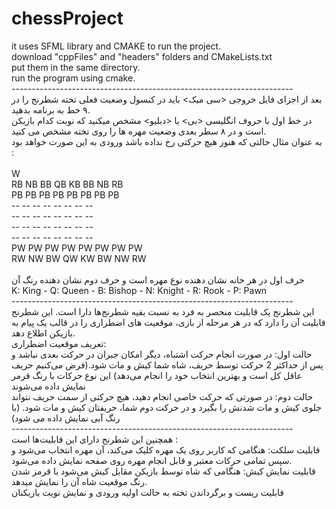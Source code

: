 # chessProject
it uses SFML library and CMAKE to run the project. <br>
download "cppFiles" and "headers" folders and CMakeLists.txt <br>
put them in the same directory. <br>
run the program using cmake. <br>
----------------------------------------------------------------------<br>
بعد از اجزای فایل خروجی <سی میک> باید در کنسول وضعیت فعلی تخته شطرنج را در ۹ خط به برنامه بدهید.<br>
در خط اول با حروف انگلیسی <بی> یا <دبلیو> مشخص میکنید که نوبت کدام بازیکن است و در ۸ سطر بعدی وضعیت مهره ها را روی تخته مشخص می کنید. <br>
به عنوان مثال حالتی که هنوز هیچ حرکتی رخ نداده باشد ورودی به این صورت خواهد بود :<br><br>
W <br>
RB NB BB QB KB BB NB RB <br>
PB PB PB PB PB PB PB PB <br>
-- -- -- -- -- -- -- -- <br>
-- -- -- -- -- -- -- -- <br>
-- -- -- -- -- -- -- -- <br>
-- -- -- -- -- -- -- -- <br>
PW PW PW PW PW PW PW PW <br>
RW NW BW QW KW BW NW RW <br>
<br>
حرف اول در هر خانه نشان دهنده نوع مهره است و حرف دوم نشان دهنده رنگ آن <br>
K: King - Q: Queen - B: Bishop - N: Knight - R: Rook - P: Pawn <br>
----------------------------------------------------------------------<br>
این شطرنج یک قابلیت منحصر به فرد به نسبت بقیه شطرنج‌ها دارا است. این شطرنج قابلیت آن را دارد که در هر مرحله از بازی، موقعیت های اضطراری را در قالب یک پیام به بازیکن اطلاع دهد. <br>
تعریف موقعیت اضطراری:  <br>
حالت اول: در صورت انجام حرکت اشتباه، دیگر امکان جبران در حرکت بعدی نباشد و پس از حداکثر 2 حرکت توسط حریف، شاه شما کیش و مات شود.(فرض می‌کنیم حریف عاقل کل است و بهترین انتخاب خود را انجام می‌دهد) این نوع حرکات با رنگ قرمر نمایش داده می‌شوند<br>
حالت دوم: در صورتی که حرکت خاصی انجام دهید، هیچ حرکتی از سمت حریف نتواند جلوی کیش و مات شدنش را بگیرد و در حرکت دوم شما، حریفتان کیش و مات شود. (با رنگ آبی نمایش داده می شود) <br>
----------------------------------------------------------------------<br>
همچنین این شطرنج دارای این قابلیت‌ها است : <br>
قابلیت سلکت: هنگامی که کاربر روی یک مهره کلیک می‌کند، آن مهره انتخاب می‌شود و سپس تمامی حرکات معتبر و قابل انجام مهره روی صفحه نمایش داده می‌شود. <br>
قابلیت نمایش کیش: هنگامی که شاه توسط بازیکن مقابل کیش می‌شود با قرمز شدن رنگ موقعیت شاه آن را نمایش میدهد. <br>
قابلیت ریست و برگرداندن تخته به حالت اولیه ورودی و نمایش نویت بازیکنان
